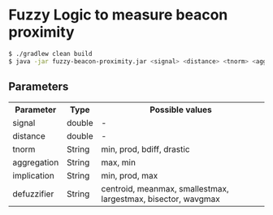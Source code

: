 # Fuzzy Logic to measure beacon proximity

```bash
$ ./gradlew clean build
$ java -jar fuzzy-beacon-proximity.jar <signal> <distance> <tnorm> <aggregation> <implication> <defuzzifier>
```

## Parameters
<table>
<tr>
<th>Parameter</th>
<th>Type</th>
<th>Possible values</th>
</tr>
<tr>
<td>signal</td>
<td>double</td>
<td>-</td>
</tr>
<tr>
<td>distance</td>
<td>double</td>
<td>-</td>
</tr>
<tr>
<td>tnorm</td>
<td>String</td>
<td>min, prod, bdiff, drastic</td>
</tr>
<tr>
<td>aggregation</td>
<td>String</td>
<td>max, min</td>
</tr>
<tr>
<td>implication</td>
<td>String</td>
<td>min, prod, max</td>
</tr>
<tr>
<td>defuzzifier</td>
<td>String</td>
<td>centroid, meanmax, smallestmax, largestmax, bisector, wavgmax</td>
</tr>
</table> 
